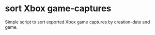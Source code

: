 # sort Xbox game-captures 
Simple script to sort exported Xbox game captures by creation-date and game.  
